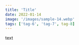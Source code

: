 ```yaml
---
title: 'Title'
date: 2022-01-14
image: '/images/sample-14.webp'
tags: ['tag-6', 'tag-7', tag-8]
---
```


text
